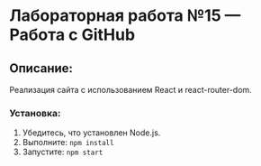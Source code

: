 # Лабораторная работа №15 — Работа с GitHub

## Описание:
Реализация сайта с использованием React и react-router-dom.

### Установка:
1. Убедитесь, что установлен Node.js.
2. Выполните: `npm install`
3. Запустите: `npm start`